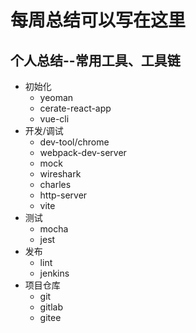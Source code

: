 # 每周总结可以写在这里
## 个人总结--常用工具、工具链
- 初始化
  - yeoman
  - cerate-react-app
  - vue-cli
- 开发/调试
  - dev-tool/chrome
  - webpack-dev-server
  - mock
  - wireshark
  - charles
  - http-server
  - vite
- 测试
  - mocha
  - jest
- 发布
  - lint
  - jenkins
- 项目仓库
  - git
  - gitlab
  - gitee